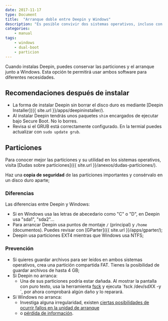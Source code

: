 ```yaml
---
date: 2017-11-17
type: Document
title:  "Arranque doble entre Deepin y Windows"
description: "Es posible convivir dos sistemas operativos, incluso con Secure Boot."
categories:
    - manual
tags:
    - windows
    - dual-boot
    - particion
---
```


Cuando instalas Deepin, puedes conservar las particiones y el arranque junto a Windows. Esta opción te permitirá usar ambos software para diferentes necesidades.

## Recomendaciones después de instalar
* La forma de instalar Deepin sin borrar el disco duro es mediante [Deepin Installer]({{ site.url }}/apps/deepininstaller/).
* Al instalar Deepin tendrás unos paquetes `shim` encargados de ejecutar bajo Secure Boot. No lo borres.
* Revisa si el GRUB está correctamente configurado. En la termial puedes actualizar con `sudo update grub`.

## Particiones
Para conocer mejor las particiones y su utilidad en los sistemas operativos, visita [Dudas sobre particiones]({{ site.url }}/anexos/dudas-particiones/).

Haz una **copia de seguridad** de las particiones importantes y consérvalo en un disco duro aparte;

### Diferencias
Las diferencias entre Deepin y Windows:
* Si en Windows usa las letras de abecedario como "C" o "D", en Deepin usa "sda1", "sda2"...
* Para arrancar Deepin usa puntos de montaje `/` (principal) y `/home` (documentos). Puedes revisar con [GParter]({{ site.url }}/apps/gparter/);
* Deepin usa particiones EXT4 mientras que Windows usa NTFS;

### Prevención
* Si quieres guardar archivos para ser leídos en ambos sistemas operativos, crea una partición compartida FAT. Tienes la posibilidad de guardar archivos de hasta 4 GB;
* Si Deepin no arranca:
  - Una de sus particiones podría estar dañada. Al mostrar la pantalla con puro texto, usa la herramienta [fsck](https://es.wikipedia.org/wiki/Fsck) y ejecuta ´fsck /dev/sdXX -y´, por ahora comprobará algún daño y lo reparará.
* Si Windows no arranca:
  - Investiga alguna irregularidad, existen [ciertas posibilidades de ocurrir fallos en la unidad de arranque](http://www.muylinux.com/2016/08/05/windows-10-anniversary-update/)
  - o [pérdida de información](https://www.fayerwayer.com/2017/09/bug-de-windows-10-causa-perdida-de-archivos-en-dispositivos-android/).
